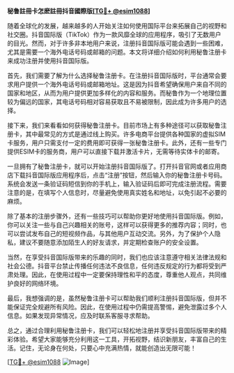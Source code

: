 **秘鲁註冊卡怎麽註冊抖音國際版[[TG💪+ @esim1088](https://t.me/s/esim1088)]**

随着全球化的发展，越来越多的人开始关注如何使用国际平台来拓展自己的视野和社交圈。抖音国际版（TikTok）作为一款风靡全球的应用程序，吸引了无数用户的目光。然而，对于许多非本地用户来说，注册抖音国际版可能会遇到一些困难，尤其是需要一个海外电话号码或邮箱的问题。本文将详细介绍如何利用秘鲁注册卡来成功注册并使用抖音国际版。

首先，我们需要了解为什么选择秘鲁注册卡。在注册抖音国际版时，平台通常会要求用户提供一个海外电话号码或邮箱地址。这是因为抖音希望确保用户来自不同的国家和地区，从而为用户提供更加多样化的内容和服务。而秘鲁作为一个地理位置较为偏远的国家，其电话号码相对容易获取且不易被限制，因此成为许多用户的选择。

接下来，我们来看看如何获得秘鲁注册卡。目前市场上有多种途径可以获取秘鲁注册卡，其中最常见的方式是通过线上购买。许多电商平台提供各种国家的虚拟SIM卡服务，用户只需支付一定的费用即可获得一张秘鲁注册卡。此外，还有一些专门提供ESIM卡的服务商，用户可以直接下载并激活卡片，无需等待实体卡的邮寄。

一旦拥有了秘鲁注册卡，就可以开始注册抖音国际版了。打开抖音官网或者应用商店下载抖音国际版应用程序后，点击“注册”按钮，然后输入你的秘鲁注册卡号码。系统会发送一条验证码短信到你的手机上，输入验证码后即可完成注册流程。需要注意的是，在填写个人信息时，尽量避免使用真实姓名和地址，以免引起不必要的麻烦。

除了基本的注册步骤外，还有一些技巧可以帮助你更好地使用抖音国际版。例如，你可以关注一些与自己兴趣相关的账号，这样可以获得更多的推荐内容；同时，也可以尝试发布自己的短视频作品，与其他用户互动交流。另外，为了保护个人隐私，建议不要随意添加陌生人的好友请求，并定期检查账户的安全设置。

当然，在享受抖音国际版带来的乐趣的同时，我们也应该注意遵守相关法律法规和社会公德。抖音平台禁止传播任何违法不良信息，任何违反规定的行为都将受到严肃处理。因此，在使用过程中一定要保持理性和平的态度，尊重他人观点，共同维护良好的网络环境。

最后，我想强调的是，虽然秘鲁注册卡可以帮助我们顺利注册抖音国际版，但并不能保证完全规避所有风险。因此，在使用过程中仍需提高警惕，避免泄露过多个人信息。如果发现异常情况，应及时联系客服寻求帮助。

总之，通过合理利用秘鲁注册卡，我们可以轻松地注册并享受抖音国际版带来的精彩体验。希望大家能够充分利用这一工具，开拓视野，结识新朋友，丰富自己的生活。记住，无论身在何处，只要心中充满热情，就能创造出无限可能！

[[TG💪+ @esim1088](https://t.me/s/esim1088) ![Image](https://i.postimg.cc/4NQfJmqS/Snipaste-2025-05-13-00-14-12.png)]